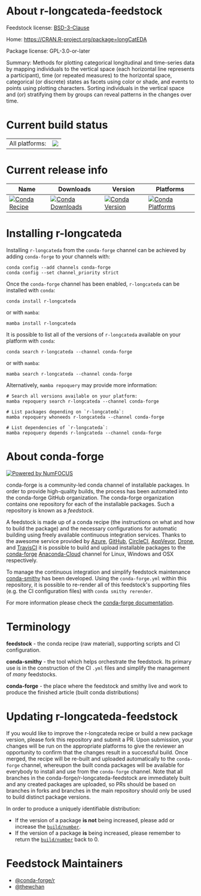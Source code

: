 About r-longcateda-feedstock
============================

Feedstock license: [BSD-3-Clause](https://github.com/conda-forge/r-longcateda-feedstock/blob/main/LICENSE.txt)

Home: https://CRAN.R-project.org/package=longCatEDA

Package license: GPL-3.0-or-later

Summary: Methods for plotting categorical longitudinal and time-series data by mapping individuals to the vertical space (each horizontal line represents a participant), time (or repeated measures) to the horizontal space, categorical (or discrete) states as facets using color or shade, and events to points using plotting characters. Sorting individuals in the vertical space and (or) stratifying them by groups can reveal patterns in the changes over time.

Current build status
====================


<table><tr><td>All platforms:</td>
    <td>
      <a href="https://dev.azure.com/conda-forge/feedstock-builds/_build/latest?definitionId=18111&branchName=main">
        <img src="https://dev.azure.com/conda-forge/feedstock-builds/_apis/build/status/r-longcateda-feedstock?branchName=main">
      </a>
    </td>
  </tr>
</table>

Current release info
====================

| Name | Downloads | Version | Platforms |
| --- | --- | --- | --- |
| [![Conda Recipe](https://img.shields.io/badge/recipe-r--longcateda-green.svg)](https://anaconda.org/conda-forge/r-longcateda) | [![Conda Downloads](https://img.shields.io/conda/dn/conda-forge/r-longcateda.svg)](https://anaconda.org/conda-forge/r-longcateda) | [![Conda Version](https://img.shields.io/conda/vn/conda-forge/r-longcateda.svg)](https://anaconda.org/conda-forge/r-longcateda) | [![Conda Platforms](https://img.shields.io/conda/pn/conda-forge/r-longcateda.svg)](https://anaconda.org/conda-forge/r-longcateda) |

Installing r-longcateda
=======================

Installing `r-longcateda` from the `conda-forge` channel can be achieved by adding `conda-forge` to your channels with:

```
conda config --add channels conda-forge
conda config --set channel_priority strict
```

Once the `conda-forge` channel has been enabled, `r-longcateda` can be installed with `conda`:

```
conda install r-longcateda
```

or with `mamba`:

```
mamba install r-longcateda
```

It is possible to list all of the versions of `r-longcateda` available on your platform with `conda`:

```
conda search r-longcateda --channel conda-forge
```

or with `mamba`:

```
mamba search r-longcateda --channel conda-forge
```

Alternatively, `mamba repoquery` may provide more information:

```
# Search all versions available on your platform:
mamba repoquery search r-longcateda --channel conda-forge

# List packages depending on `r-longcateda`:
mamba repoquery whoneeds r-longcateda --channel conda-forge

# List dependencies of `r-longcateda`:
mamba repoquery depends r-longcateda --channel conda-forge
```


About conda-forge
=================

[![Powered by
NumFOCUS](https://img.shields.io/badge/powered%20by-NumFOCUS-orange.svg?style=flat&colorA=E1523D&colorB=007D8A)](https://numfocus.org)

conda-forge is a community-led conda channel of installable packages.
In order to provide high-quality builds, the process has been automated into the
conda-forge GitHub organization. The conda-forge organization contains one repository
for each of the installable packages. Such a repository is known as a *feedstock*.

A feedstock is made up of a conda recipe (the instructions on what and how to build
the package) and the necessary configurations for automatic building using freely
available continuous integration services. Thanks to the awesome service provided by
[Azure](https://azure.microsoft.com/en-us/services/devops/), [GitHub](https://github.com/),
[CircleCI](https://circleci.com/), [AppVeyor](https://www.appveyor.com/),
[Drone](https://cloud.drone.io/welcome), and [TravisCI](https://travis-ci.com/)
it is possible to build and upload installable packages to the
[conda-forge](https://anaconda.org/conda-forge) [Anaconda-Cloud](https://anaconda.org/)
channel for Linux, Windows and OSX respectively.

To manage the continuous integration and simplify feedstock maintenance
[conda-smithy](https://github.com/conda-forge/conda-smithy) has been developed.
Using the ``conda-forge.yml`` within this repository, it is possible to re-render all of
this feedstock's supporting files (e.g. the CI configuration files) with ``conda smithy rerender``.

For more information please check the [conda-forge documentation](https://conda-forge.org/docs/).

Terminology
===========

**feedstock** - the conda recipe (raw material), supporting scripts and CI configuration.

**conda-smithy** - the tool which helps orchestrate the feedstock.
                   Its primary use is in the construction of the CI ``.yml`` files
                   and simplify the management of *many* feedstocks.

**conda-forge** - the place where the feedstock and smithy live and work to
                  produce the finished article (built conda distributions)


Updating r-longcateda-feedstock
===============================

If you would like to improve the r-longcateda recipe or build a new
package version, please fork this repository and submit a PR. Upon submission,
your changes will be run on the appropriate platforms to give the reviewer an
opportunity to confirm that the changes result in a successful build. Once
merged, the recipe will be re-built and uploaded automatically to the
`conda-forge` channel, whereupon the built conda packages will be available for
everybody to install and use from the `conda-forge` channel.
Note that all branches in the conda-forge/r-longcateda-feedstock are
immediately built and any created packages are uploaded, so PRs should be based
on branches in forks and branches in the main repository should only be used to
build distinct package versions.

In order to produce a uniquely identifiable distribution:
 * If the version of a package **is not** being increased, please add or increase
   the [``build/number``](https://docs.conda.io/projects/conda-build/en/latest/resources/define-metadata.html#build-number-and-string).
 * If the version of a package **is** being increased, please remember to return
   the [``build/number``](https://docs.conda.io/projects/conda-build/en/latest/resources/define-metadata.html#build-number-and-string)
   back to 0.

Feedstock Maintainers
=====================

* [@conda-forge/r](https://github.com/conda-forge/r/)
* [@thewchan](https://github.com/thewchan/)

